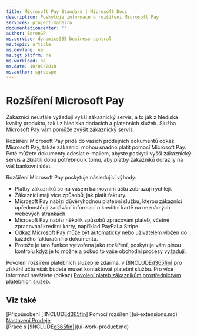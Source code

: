 ```yaml
---
title: Microsoft Pay Standard | Microsoft Docs
description: Poskytuje informace o rozšíření Microsoft Pay
services: project-madeira
documentationcenter: ''
author: SorenGP
ms.service: dynamics365-business-central
ms.topic: article
ms.devlang: na
ms.tgt_pltfrm: na
ms.workload: na
ms.date: 10/01/2018
ms.author: sgroespe
---
```

# <a name="the-microsoft-pay-extension"></a>Rozšíření Microsoft Pay
Zákazníci neustále vyžadují vyšší zákaznický servis, a to jak z hlediska kvality produktu, tak i z hlediska dodacích a platebních služeb. Služba Microsoft Pay vám pomůže zvýšit zákaznický servis.

Rozšíření Microsoft Pay přidá do vašich prodejních dokumentů odkaz Microsoft Pay, takže zákazníci mohou snadno platit pomocí Microsoft Pay. Poté můžete dokumenty odeslat e-mailem, abyste poskytli vyšší zákaznický servis a zkrátili dobu potřebnou k tomu, aby platby zákazníků dorazily na váš bankovní účet.

Rozšíření Microsoft Pay poskytuje následující výhody:
- Platby zákazníků se na vašem bankovním účtu zobrazují rychleji.
- Zákazníci mají více způsobů, jak platit faktury.
- Microsoft Pay nabízí důvěryhodnou platební službu, kterou zákazníci upřednostňují zadávání informací o kreditní kartě na neznámých webových stránkách.
- Microsoft Pay nabízí několik způsobů zpracování plateb, včetně zpracování kreditní karty, například PayPal a Stripe.
- Odkaz Microsoft Pay může být automaticky nebo uživatelem vložen do každého fakturačního dokumentu.
- Protože je tato funkce vytvořena jako rozšíření, poskytuje vám plnou kontrolu když je to možné a pokud to vaše obchodní procesy vyžadují.

Povolení rozšíření platebních služeb je zdarma, v [!INCLUDE[d365fin](includes/d365fin_md.md)] pro získání účtu však budete muset kontaktovat platební službu. Pro více informací navštivte (odkaz) [Povolení plateb zákazníkům prostřednictvím platebních služeb](sales-how-enable-payment-service-extensions.md).

## <a name="see-also"></a>Viz také
[Přizpůsobení [!INCLUDE[d365fin](includes/d365fin_md.md)] Pomocí rozšíření](ui-extensions.md)  
[Nastavení Prodeje](sales-setup-sales.md)  
[Práce s [!INCLUDE[d365fin](includes/d365fin_md.md)]](ui-work-product.md)

